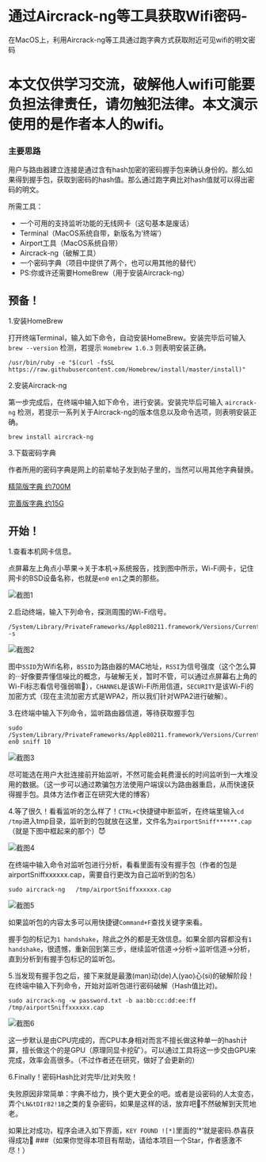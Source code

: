 # 通过Aircrack-ng等工具获取Wifi密码-
在MacOS上，利用Aircrack-ng等工具通过跑字典方式获取附近可见wifi的明文密码

# 本文仅供学习交流，破解他人wifi可能要负担法律责任，请勿触犯法律。本文演示使用的是作者本人的wifi。

### 主要思路

用户与路由器建立连接是通过含有hash加密的密码握手包来确认身份的。那么如果得到握手包，获取到密码的hash值。那么通过跑字典比对hash值就可以得出密码的明文。

所需工具：

* 一个可用的支持监听功能的无线网卡（这句基本是废话）
* Terminal（MacOS系统自带，新版名为‘终端‘）
* Airport工具（MacOS系统自带）
* Aircrack-ng（破解工具）
* 一个密码字典（项目中提供了两个，也可以用其他的替代）
* PS:你或许还需要HomeBrew（用于安装Aircrack-ng）


## 预备！

1.安装HomeBrew

打开终端Terminal，输入如下命令，自动安装HomeBrew。安装完毕后可输入 `brew --version` 检测，若提示 `Homebrew 1.6.3` 则表明安装正确。
```shell
/usr/bin/ruby -e "$(curl -fsSL https://raw.githubusercontent.com/Homebrew/install/master/install)"
```

2.安装Aircrack-ng

第一步完成后，在终端中输入如下命令，进行安装。安装完毕后可输入 `aircrack-ng` 检测，若提示一系列关于Aircrack-ng的版本信息以及命令选项，则表明安装正确。
```shell 
brew install aircrack-ng 
``` 

3.下载密码字典

作者所用的密码字典是网上的前辈帖子发到帖子里的，当然可以用其他字典替换。

[精简版字典 约700M](http://pan.baidu.com/s/1o7MCcHk) 

[完善版字典 约15G](http://pan.baidu.com/s/1clxaCA)

## 开始！

1.查看本机网卡信息。

点屏幕左上角点小苹果->关于本机->系统报告，找到图中所示，Wi-Fi网卡，记住网卡的BSD设备名称，也就是`en0` `en1`之类的那些。

![截图1](https://raw.githubusercontent.com/ZoraZora59/Get_Wifi_Password_On_MacOS/master/Screenshots/S1.png)

2.启动终端，输入下列命令，探测周围的Wi-Fi信号。
```shell
/System/Library/PrivateFrameworks/Apple80211.framework/Versions/Current/Resources/airport -s
```
![截图2](https://raw.githubusercontent.com/ZoraZora59/Get_Wifi_Password_On_MacOS/master/Screenshots/S2.png)

图中`SSID`为Wifi名称，`BSSID`为路由器的MAC地址，`RSSI`为信号强度（这个怎么算的···好像要弄懂信噪比的概念，与破解无关，暂时不管，可以通过点屏幕右上角的Wi-Fi标志看信号强弱嘛🤪），`CHANNEL`是该Wi-Fi所用信道，`SECURITY`是该Wi-Fi的加密方式（现在主流加密方式是WPA2，所以我们针对WPA2进行破解）。

3.在终端中输入下列命令，监听路由器信道，等待获取握手包
```shell
sudo /System/Library/PrivateFrameworks/Apple80211.framework/Versions/Current/Resources/airport en0 sniff 10
```
![截图3](https://raw.githubusercontent.com/ZoraZora59/Get_Wifi_Password_On_MacOS/master/Screenshots/S3.png)

尽可能选在用户大批连接前开始监听，不然可能会耗费漫长的时间监听到一大堆没用的数据。（这一步可以通过欺骗包方法使用户端误以为路由器重启，从而快速获得握手包。具体方法作者正在研究大佬的博客）

4.等了很久！看看监听的怎么样了！`CTRL+C`快捷键中断监听，在终端里输入`cd /tmp`进入tmp目录，监听到的包就放在这里，文件名为`airportSniff******.cap`（就是下图中框起来的那个）😈

![截图4](https://raw.githubusercontent.com/ZoraZora59/Get_Wifi_Password_On_MacOS/master/Screenshots/S4.png)

在终端中输入命令对监听包进行分析，看看里面有没有握手包（作者的包是airportSniffxxxxxx.cap，需要自行更改为自己监听到的包名）
```sheel
sudo aircrack-ng   /tmp/airportSniffxxxxxx.cap
```
![截图5](https://raw.githubusercontent.com/ZoraZora59/Get_Wifi_Password_On_MacOS/master/Screenshots/S5.png)

如果监听包的内容太多可以用快捷键`Command+F`查找关键字来看。

握手包的标记为`1 handshake`，除此之外的都是无效信息。如果全部内容都没有`1 handshake`，很遗憾，重新回到第三步，继续监听信道->分析->监听信道->分析，直到分析到有握手包标记的监听包。

5.当发现有握手包之后，接下来就是最激(man)动(de)人(yao)心(si)的破解阶段！在终端中输入下列命令，开始对监听包进行密码破解（Hash值比对)。
```shell
sudo aircrack-ng -w password.txt -b aa:bb:cc:dd:ee:ff /tmp/airportSniffxxxxxx.cap
```
![截图6](https://raw.githubusercontent.com/ZoraZora59/Get_Wifi_Password_On_MacOS/master/Screenshots/S6.png)

这一步默认是由CPU完成的，而CPU本身相对而言不擅长做这种单一的hash计算，擅长做这个的是GPU（原理同显卡挖矿）。可以通过工具将这一步交由GPU来完成，效率会高很多。（不过作者还在研究，做好了会更新的）

6.Finally！密码Hash比对完毕/比对失败！

失败原因非常简单：字典不给力，换个更大更全的吧。或者是设密码的人太变态，弄个`LN&tDIr82!1B`之类的复杂密码，如果是这样的话，放弃吧🤣不然破解到天荒地老。

如果比对成功，程序会进入如下界面，`KEY FOUND ![*]`里面的‘*’就是密码.恭喜获得成功🎉
###（如果你觉得本项目有帮助，请给本项目一个Star，作者感激不尽！）



